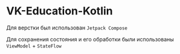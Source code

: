 # VK-Education-Kotlin
Для верстки был использован ``Jetpack Compose``

Для сохранения состояния и его обработки были использованы ``ViewModel`` + ``StateFlow``
